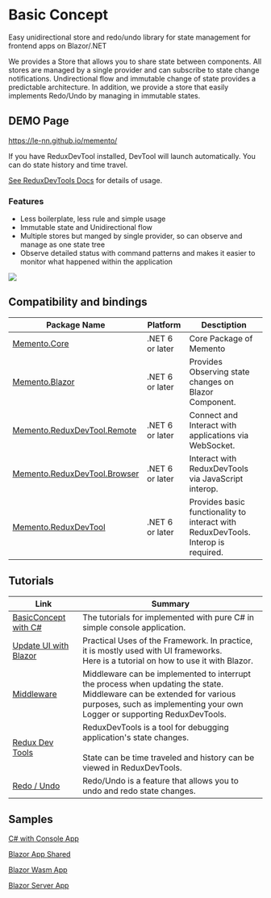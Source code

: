 # Basic Concept

Easy unidirectional store and redo/undo library for state management for frontend apps on Blazor/.NET

We provides a Store that allows you to share state between components.
All stores are managed by a single provider and can subscribe to state change notifications.
Undirectional flow and immutable change of state provides a predictable architecture.
In addition, we provide a store that easily implements Redo/Undo by managing in immutable states.

## DEMO Page

https://le-nn.github.io/memento/

If you have ReduxDevTool installed,
DevTool will launch automatically.
You can do state history and time travel.


[See ReduxDevTools Docs](./ReduxDevTool.md) for details of usage.

### Features

* Less boilerplate, less rule and simple usage 
* Immutable state and Unidirectional flow
* Multiple stores but manged by single provider, so can observe and manage as one state tree
* Observe detailed status with command patterns and makes it easier to monitor what happened within the application 

![](../../Architecture.jpg)

## Compatibility and bindings

| Package Name                                                                                | Platform            | Desctiption                                                 |
| ------------------------------------------------------------------------------------------- | ------------------- | ----------------------------------------------------------- |
| [Memento.Core](https://www.nuget.org/packages/Memento.Core)                                 | .NET 6 or later     | Core Package of Memento                                     |
| [Memento.Blazor](https://www.nuget.org/packages/Memento.Blazor)                             | .NET 6 or later     | Provides Observing state changes on Blazor Component.       |
| [Memento.ReduxDevTool.Remote](https://www.nuget.org/packages/Memento.ReduxDevTool.Remote)   | .NET 6 or later     | Connect and Interact with applications via WebSocket.       |
| [Memento.ReduxDevTool.Browser](https://www.nuget.org/packages/Memento.ReduxDevTool.Browser) | .NET 6 or later     | Interact with ReduxDevTools via JavaScript interop.         |
| [Memento.ReduxDevTool](https://www.nuget.org/packages/Memento.ReduxDevTool)                 | .NET 6 or later     | Provides basic functionality to interact with ReduxDevTools. Interop is required. |

## Tutorials

| Link                                                     | Summary | 
| -------------------------------------------------------- | --------------------------------------------------------------------------------------------------------------------------------------------------------------------------------------------------------- | 
| [BasicConcept with C#](./BasicConcept.md)                | The tutorials for implemented with pure C# in simple console application.                                                                                                                                 | 
| [Update UI with Blazor](./Blazor.md)                     | Practical Uses of the Framework. In practice, it is mostly used with UI frameworks.<br>Here is a tutorial on how to use it with Blazor.                                                             | 
| [Middleware](./Middleware.md)                            | Middleware can be implemented to interrupt the process when updating the state.<br>Middleware can be extended for various purposes, such as implementing your own Logger or supporting ReduxDevTools. | 
| [Redux Dev Tools](./ReduxDevTools.md)                    | ReduxDevTools is a tool for debugging application's state changes.<br><br>State can be time traveled and history can be viewed in ReduxDevTools.<br>                                                      | 
| [Redo / Undo](./RedoUndo.md)                             | Redo/Undo is a feature that allows you to undo and redo state changes.                                                                                                                                |

## Samples

[C# with Console App](../samples/Memento.Sample.ConsoleApp)

[Blazor App Shared](../samples/Memento.Sample.Blazor)

[Blazor Wasm App](../samples/Memento.Sample.BlazorWasm)

[Blazor Server App](../samples/Memento.Sample.BlazorServer)


